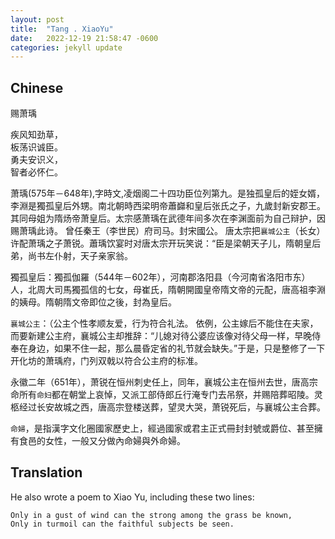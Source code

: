 ```yaml
---
layout: post
title:  "Tang . XiaoYu"
date:   2022-12-19 21:58:47 -0600
categories: jekyll update
---
```



## Chinese

赐萧瑀  


疾风知劲草，  
板荡识诚臣。  
勇夫安识义，  
智者必怀仁。  


萧瑀(575年－648年),字時文,凌烟阁二十四功臣位列第九。是独孤皇后的姪女婿，李淵是獨孤皇后外甥。南北朝時西梁明帝蕭巋和皇后张氏之子，九歲封新安郡王。其同母姐为隋炀帝萧皇后。太宗感萧瑀在武德年间多次在李渊面前为自己辩护，因赐萧瑀此诗。 曾任秦王（李世民）府司马。封宋國公。
唐太宗把`襄城公主`（长女）许配萧瑀之子萧锐。蕭瑀饮宴时对唐太宗开玩笑说：“臣是梁朝天子儿，隋朝皇后弟，尚书左仆射，天子亲家翁。


獨孤皇后：獨孤伽羅（544年－602年），河南郡洛阳县（今河南省洛阳市东）人，北周大司馬獨孤信的七女，母崔氏，隋朝開國皇帝隋文帝的元配，唐高祖李淵的姨母。隋朝隋文帝即位之後，封為皇后。 


`襄城公主`：（公主个性孝顺友爱，行为符合礼法。 依例，公主嫁后不能住在夫家，而要新建公主府，襄城公主却推辞：“儿媳对待公婆应该像对待父母一样，早晚侍奉在身边，如果不住一起，那么晨昏定省的礼节就会缺失。”于是，只是整修了一下开化坊的萧瑀府，门列双戟以符合公主府的标准。

永徽二年（651年），萧锐在恒州刺史任上，同年，襄城公主在恒州去世，唐高宗命所有`命妇`都在朝堂上哀悼，又派工部侍郎丘行淹专门去吊祭，并赐陪葬昭陵。灵柩经过长安故城之西，唐高宗登楼送葬，望灵大哭，萧锐死后，与襄城公主合葬。 
        

`命婦`，是指漢字文化圈國家歷史上，經過國家或君主正式冊封封號或爵位、甚至擁有食邑的女性，一般又分做內命婦與外命婦。



## Translation

He also wrote a poem to Xiao Yu, including these two lines:

    Only in a gust of wind can the strong among the grass be known,
    Only in turmoil can the faithful subjects be seen.
